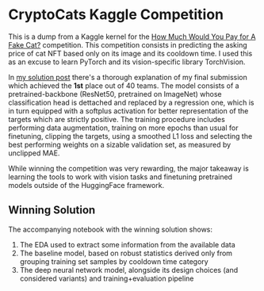 # CryptoCats Kaggle Competition

This is a dump from a Kaggle kernel for the [How Much Would You Pay for A Fake Cat?](https://www.kaggle.com/c/how-much-would-you-pay-for-a-fake-cat) competition. This competition consists in predicting the asking price of cat NFT based only on its image and its cooldown time. I used this as an excuse to learn PyTorch and its vision-specific library TorchVision. 

In [my solution post](https://www.kaggle.com/competitions/how-much-would-you-pay-for-a-fake-cat/discussion/438369) there's a thorough explanation of my final submission which achieved the **1st** place out of 40 teams. The model consists of a pretrained-backbone (ResNet50, pretrained on ImageNet) whose classification head is dettached and replaced by a regression one, which is in turn equipped with a softplus activation for better representation of the targets which are strictly positive. The training procedure includes performing data augmentation, training on more epochs than usual for finetuning, clipping the targets, using a smoothed L1 loss and selecting the best performing weights on a sizable validation set, as measured by unclipped MAE.

While winning the competition was very rewarding, the major takeaway is learning the tools to work with vision tasks and finetuning pretrained models outside of the HuggingFace framework.

## Winning Solution

The accompanying notebook with the winning solution shows:

1. The EDA used to extract some information from the available data
2. The baseline model, based on robust statistics derived only from grouping training set samples by cooldown time category
3. The deep neural network model, alongside its design choices (and considered variants) and training+evaluation pipeline
